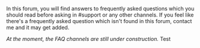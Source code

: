 In this forum, you will find answers to frequently asked questions which you should read before asking in #support or any other channels. If you feel like there's a frequently asked question which isn't found in this forum, contact me and it may get added.

*At the moment, the FAQ channels are still under construction.*
Test